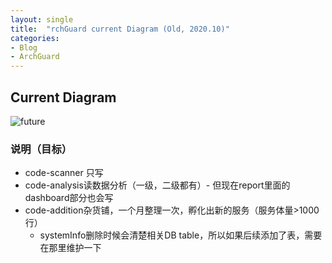 ```yaml
---
layout: single
title:  "rchGuard current Diagram (Old, 2020.10)"
categories:
- Blog
- ArchGuard
---
```


## Current Diagram

![future](http://www.plantuml.com/plantuml/png/bLHVJnj747_tfzZw2QI6Qr2V-XGRcnH2KZScpsYxjp5NrhkdlJseMrLAmfy08ZhID9LA6veea5IjIf3IaXHClqozT-R9Nw5pVyvmbvWcVl7CxCplzvlPsxdaA2oLssI53onEc6jILp8qgvJjV68O4Y-CD2mrwtxXEbGImHNbQeI8fd7T8bYQuff5RSgCiOylr1ZcwiRLAKDIHh53ZOiNFeBup1WKOOjJEMA7B8KQbOxWCzMlr528UV53L2n9CcifIbGH77_xmDzUqgzNaO4IUtsxE9ol6uNK2fqFAtJxblRkGqgXtd8KRSwKXSjDB5j394M_x89OD2OaBGwZRme8VdrTGqIOjCGnQpcMCrw5YZ48e3I2nergCGDpOmAu1aDS5QRBQ1ucXBWY5BFucIPNL_pjJRt-ItVnkDVUqC_kTFvvrFthXpZ-xwtR_iPT__7Ts1tItc_T5qULyl1RsUi4Sx1JsiJDikhDfU3mkR_sk-zvtVt5uFjVzVAkzfxssgi0hbT-h9H1HkVrFU3fjTS6yamBmHnqbWfDOkdao9PVTOuVn6JwrIwuaACtbdljhKayZvDEbry6Bu-WqzfK_VEfL5CIwnmz3HxVrZlt_4TtzE4pY4nY8eZmrtVr_NLmBrlAzpOxXplTlNrz_33OMehfphsUacbQoX8ybP_wMVL0sVtp-Sc3Gv3RVR7KQU_tMIEferSKc7fdw-J9ty5FUy7Uas1p9VXZ3KPPASFuO9Zf14zbV4dvdCKTW9-CBJJHn0qQybK4cGklgwZtjlJgGN9-yl1dlUZbK4ngKsvIJbfHIrzJMMDkm-8XIly8fMSeFWmvmh4NJybzxxlEqG60dqBVPAq5tAfJEMyH2fdZaO-IG5XRTsrRI8KgPLHobK2ktP3Of7c9WhXDobN9jaDLYOV0ZJ0MSAC1oXo0XR-RGYBC62eRLLIgJUIWg2lf7Av7gL1RFUFsUyh7Xn7AO61uketmwS9yc6WbZpcAe3WKoPgbZ8L6748EaPQj8h1l2_2xJbcwiTxO6B0ZO2r4WkgVNOCMqkJHzqn-unF9PaQfUS2tBfzFfwThEOfyNNPjl6D1_XaDhkn3PzP6T6VHrKtmUJ57qwO6VzN_LtvUzRiFfp_uSvvNR6J8Bq6kssJ_0G00)

### 说明（目标）

* code-scanner 只写
* code-analysis读数据分析（一级，二级都有）- 但现在report里面的dashboard部分也会写
* code-addition杂货铺，一个月整理一次，孵化出新的服务（服务体量>1000行）
    * systemInfo删除时候会清楚相关DB table，所以如果后续添加了表，需要在那里维护一下

